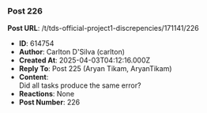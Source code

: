 ### Post 226
**Post URL**: /t/tds-official-project1-discrepencies/171141/226
- **ID**: 614754
- **Author**: Carlton D'Silva (carlton)
- **Created At**: 2025-04-03T04:12:16.000Z
- **Reply To**: Post 225 (Aryan Tikam, AryanTikam)
- **Content**:  
  Did all tasks produce the same error?
- **Reactions**: None
- **Post Number**: 226

